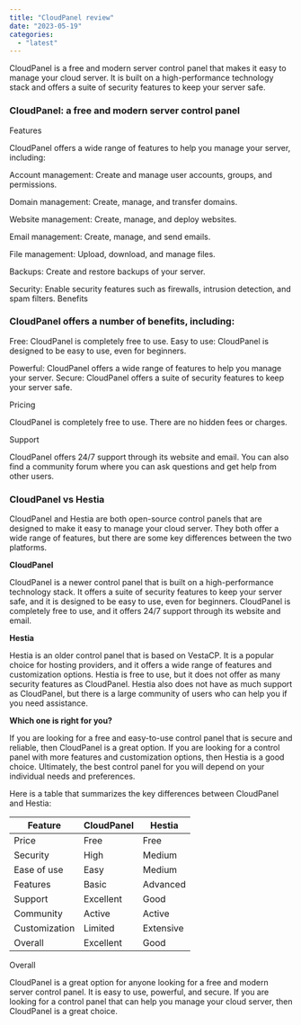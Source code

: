 ```yaml
---
title: "CloudPanel review"
date: "2023-05-19"
categories: 
  - "latest"
---
```


CloudPanel is a free and modern server control panel that makes it easy to manage your cloud server. It is built on a high-performance technology stack and offers a suite of security features to keep your server safe.

### CloudPanel: a free and modern server control panel

Features

CloudPanel offers a wide range of features to help you manage your server, including:

Account management: Create and manage user accounts, groups, and permissions.

Domain management: Create, manage, and transfer domains.

Website management: Create, manage, and deploy websites.

Email management: Create, manage, and send emails.

File management: Upload, download, and manage files.

Backups: Create and restore backups of your server.

Security: Enable security features such as firewalls, intrusion detection, and spam filters. Benefits

### CloudPanel offers a number of benefits, including:

Free: CloudPanel is completely free to use. Easy to use: CloudPanel is designed to be easy to use, even for beginners.

Powerful: CloudPanel offers a wide range of features to help you manage your server. Secure: CloudPanel offers a suite of security features to keep your server safe.

Pricing

CloudPanel is completely free to use. There are no hidden fees or charges.

Support

CloudPanel offers 24/7 support through its website and email. You can also find a community forum where you can ask questions and get help from other users.

### CloudPanel vs Hestia

CloudPanel and Hestia are both open-source control panels that are designed to make it easy to manage your cloud server. They both offer a wide range of features, but there are some key differences between the two platforms.

**CloudPanel**

CloudPanel is a newer control panel that is built on a high-performance technology stack. It offers a suite of security features to keep your server safe, and it is designed to be easy to use, even for beginners. CloudPanel is completely free to use, and it offers 24/7 support through its website and email.

**Hestia**

Hestia is an older control panel that is based on VestaCP. It is a popular choice for hosting providers, and it offers a wide range of features and customization options. Hestia is free to use, but it does not offer as many security features as CloudPanel. Hestia also does not have as much support as CloudPanel, but there is a large community of users who can help you if you need assistance.

**Which one is right for you?**

If you are looking for a free and easy-to-use control panel that is secure and reliable, then CloudPanel is a great option. If you are looking for a control panel with more features and customization options, then Hestia is a good choice. Ultimately, the best control panel for you will depend on your individual needs and preferences.

Here is a table that summarizes the key differences between CloudPanel and Hestia:

| Feature | CloudPanel | Hestia |
| --- | --- | --- |
| Price | Free | Free |
| Security | High | Medium |
| Ease of use | Easy | Medium |
| Features | Basic | Advanced |
| Support | Excellent | Good |
| Community | Active | Active |
| Customization | Limited | Extensive |
| Overall | Excellent | Good |

Overall

CloudPanel is a great option for anyone looking for a free and modern server control panel. It is easy to use, powerful, and secure. If you are looking for a control panel that can help you manage your cloud server, then CloudPanel is a great choice.
